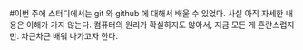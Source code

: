 #이번 주에 스터디에서는 git 와 github 에 대해서 배울 수 있었다. 사실 아직 자세한 내용은 이해가 가지 않는다. 컴퓨터의 원리가 확실하지도 않아서, 지금 모든 게 혼란스럽지만. 차근차근 배워 나가고자 한다.